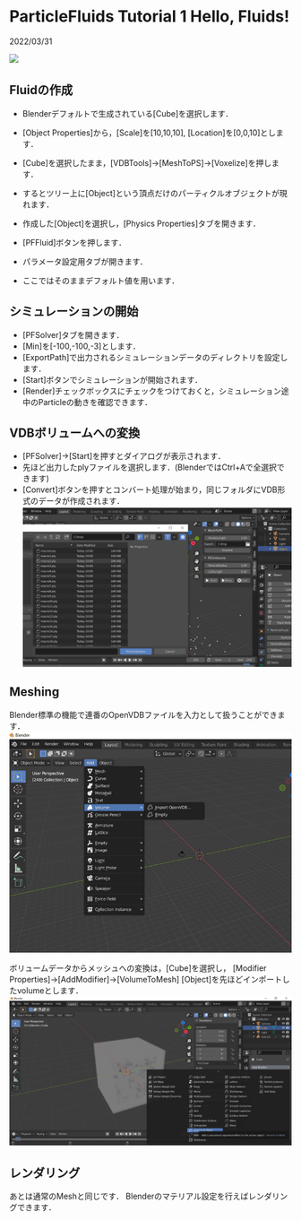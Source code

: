# ParticleFluids Tutorial 1 Hello, Fluids!

2022/03/31 

[![](https://img.youtube.com/vi/bpvUeji3b_A/0.jpg)](https://www.youtube.com/watch?v=bpvUeji3b_A)

## Fluidの作成

- Blenderデフォルトで生成されている[Cube]を選択します．
- [Object Properties]から，[Scale]を[10,10,10], [Location]を[0,0,10]とします．
- [Cube]を選択したまま，[VDBTools]->[MeshToPS]->[Voxelize]を押します．
- するとツリー上に[Object]という頂点だけのパーティクルオブジェクトが現れます．

- 作成した[Object]を選択し，[Physics Properties]タブを開きます．
- [PFFluid]ボタンを押します．
- パラメータ設定用タブが開きます．
- ここではそのままデフォルト値を用います．

## シミュレーションの開始

 - [PFSolver]タブを開きます．
 - [Min]を[-100,-100,-3]とします．
 - [ExportPath]で出力されるシミュレーションデータのディレクトリを設定します．
 - [Start]ボタンでシミュレーションが開始されます．
 - [Render]チェックボックスにチェックをつけておくと，シミュレーション途中のParticleの動きを確認できます．

## VDBボリュームへの変換

 - [PFSolver]->[Start]を押すとダイアログが表示されます．
 - 先ほど出力したplyファイルを選択します．(BlenderではCtrl+Aで全選択できます)
 - [Convert]ボタンを押すとコンバート処理が始まり，同じフォルダにVDB形式のデータが作成されます．
![PSToVolume](./images/PSToVolume.png) 

## Meshing
Blender標準の機能で連番のOpenVDBファイルを入力として扱うことができます．
![VDBImport](./images/VDBImport.png) 

ボリュームデータからメッシュへの変換は，[Cube]を選択し，
[Modifier Properties]->[AddModifier]->[VolumeToMesh]
[Object]を先ほどインポートしたvolumeとします．
![VolumeToMesh](./images/VolumeToMesh.png) 

## レンダリング
あとは通常のMeshと同じです．
Blenderのマテリアル設定を行えばレンダリングできます．

